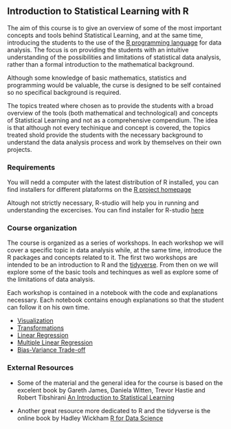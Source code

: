 ## Introduction to Statistical Learning with R


The aim of this course is to give an overview of some of the most important concepts and tools behind Statistical Learning, and at the same time, introducing the students to the use of the [R programming language](https://en.wikipedia.org/wiki/R_(programming_language)) for data analysis. The focus is on providing the students with an intuitive understanding of the possibilities and limitations of statistical data analysis, rather than a formal introduction to the mathematical background.

Although some knowledge of basic mathematics, statistics and programming would be valuable, the curse is designed to be self contained so no specifical background is required.

The topics treated where chosen as to provide the students with a broad overview of the tools (both mathematical and technological) and concepts of Statistical Learning and not as a comprehensive compendium. The idea is that although not every techinique and concept is covered, the topics treated shold provide the students with the necessary background to understand the data analysis process and work by themselves on their own projects.

### Requirements

You will nedd a computer with the latest distribution of R installed, you can find installers for different plataforms on the [R project homepage](https://www.r-project.org/)

Altough not strictly necessary, R-studio will help you in running and understanding the excercises. You can find installer for R-studio [here](https://www.rstudio.com/products/rstudio/download/)

### Course organization

The course is organized as a series of workshops. In each workshop we will cover a specific topic in data analysis while, at the same time, introduce the R packages and concepts related to it. The first two workshops are intended to be an introduction to R and the [tidyverse](https://www.tidyverse.org/). From then on we will explore some of the basic tools and techinques as well as explore some of the limitations of data analysis.

Each workshop is contained in a notebook with the code and explanations necessary. Each notebook contains enough explanations so that the student can follow it on his own time.

* [Visualization](./00-visualization/index.html)
* [Transformations](./01-transformations/index.nb.html)
* [Linear Regression](./02-linear-regression/index.nb.html)
* [Multiple Linear Regression](./03-multiple-linear-regression/index.nb.html)
* [Bias-Variance Trade-off](./04-bias-variance/index.nb.html)


### External Resources

* Some of the material and the general idea for the course is based on the excelent book by Gareth James, Daniela Witten, Trevor Hastie and Robert Tibshirani [An Introduction to Statistical Learning](http://www-bcf.usc.edu/~gareth/ISL/)

* Another great resource more dedicated to R and the tidyverse is the online book by Hadley Wickham [R for Data Science](http://r4ds.had.co.nz/)
